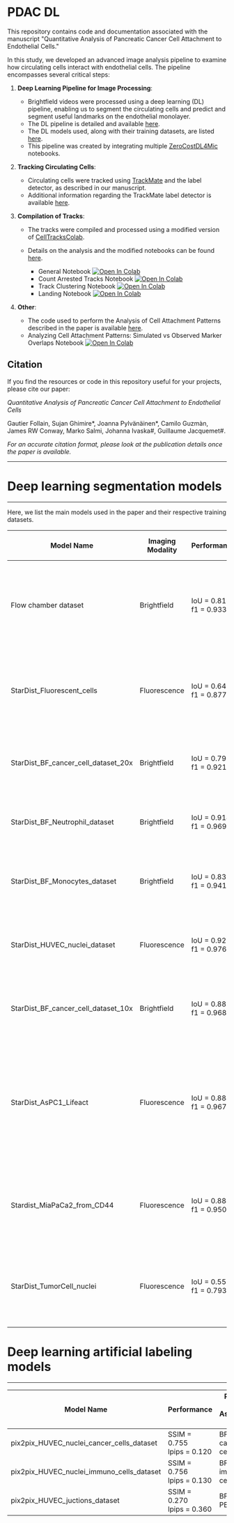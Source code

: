# PDAC DL

This repository contains code and documentation associated with the manuscript "Quantitative Analysis of Pancreatic Cancer Cell Attachment to Endothelial Cells."

In this study, we developed an advanced image analysis pipeline to examine how circulating cells interact with endothelial cells. The pipeline encompasses several critical steps:

1. **Deep Learning Pipeline for Image Processing**:
   - Brightfield videos were processed using a deep learning (DL) pipeline, enabling us to segment the circulating cells and predict and segment useful landmarks on the endothelial monolayer.
   - The DL pipeline is detailed and available [here](https://github.com/CellMigrationLab/PDAC_DL/tree/main/DL_pipeline#deep-learning-based-image-analysis-pipeline).
   - The DL models used, along with their training datasets, are listed [here](https://github.com/CellMigrationLab/PDAC_DL/blob/main/README.md#deep-learning-segmentation-models).
   - This pipeline was created by integrating multiple [ZeroCostDL4Mic](https://github.com/HenriquesLab/ZeroCostDL4Mic) notebooks.

2. **Tracking Circulating Cells**:
   - Circulating cells were tracked using [TrackMate](https://imagej.net/plugins/trackmate/) and the label detector, as described in our manuscript.
   - Additional information regarding the TrackMate label detector is available [here](https://imagej.net/plugins/trackmate/detectors/trackmate-label-image-detector).

3. **Compilation of Tracks**:
   - The tracks were compiled and processed using a modified version of [CellTracksColab](https://github.com/CellMigrationLab/CellTracksColab).
   - Details on the analysis and the modified notebooks can be found [here](https://github.com/CellMigrationLab/PDAC_DL/tree/main/CellTracksColab#pdac-celltrackscolab).

      - General Notebook [![Open In Colab](https://colab.research.google.com/assets/colab-badge.svg)](https://colab.research.google.com/github/guijacquemet/PDAC_DL/blob/main/CellTracksColab/PDAC_CellTracksColab_General.ipynb)
      - Count Arrested Tracks Notebook [![Open In Colab](https://colab.research.google.com/assets/colab-badge.svg)](https://colab.research.google.com/github/guijacquemet/PDAC_DL/blob/main/CellTracksColab/PDAC_CellTracksColab_Arrested_Tracks.ipynb)
      - Track Clustering Notebook [![Open In Colab](https://colab.research.google.com/assets/colab-badge.svg)](https://colab.research.google.com/github/guijacquemet/PDAC_DL/blob/main/CellTracksColab/PDAC_CellTracksColab_Track_Clustering.ipynb)
      - Landing Notebook [![Open In Colab](https://colab.research.google.com/assets/colab-badge.svg)](https://colab.research.google.com/github/guijacquemet/PDAC_DL/blob/main/CellTracksColab/PDAC_CellTracksColab_Landing_Tracks.ipynb)
    
4. **Other**:
   - The code used to perform the Analysis of Cell Attachment Patterns described in the paper is available [here](https://github.com/CellMigrationLab/PDAC_DL/tree/main/CellAttachmentSimulation).
   - Analyzing Cell Attachment Patterns: Simulated vs Observed Marker Overlaps Notebook [![Open In Colab](https://colab.research.google.com/assets/colab-badge.svg)](https://colab.research.google.com/github/guijacquemet/PDAC_DL/blob/main/CellTracksColab/PDAC_CellTracksColab_General.ipynb)
   

## Citation

If you find the resources or code in this repository useful for your projects, please cite our paper:

*Quantitative Analysis of Pancreatic Cancer Cell Attachment to Endothelial Cells*

Gautier Follain, Sujan Ghimire*, Joanna Pylvänäinen*, Camilo Guzmàn, James RW Conway, Marko Salmi, Johanna Ivaska#, Guillaume Jacquemet#.

*For an accurate citation format, please look at the publication details once the paper is available.*

---



# Deep learning segmentation models
------------------

Here, we list the main models used in the paper and their respective training datasets.


| Model Name | Imaging Modality | Performance | Purpose and Associated Figure | Training Dataset Link | Training Notebook Link |
|------------|------------------|-------------|-------------------------------|-----------------------|------------------------|
| Flow chamber dataset | Brightfield      | IoU = 0.813 <br> f1 = 0.933 | StarDist model to detect cancer cells in BSA-coated channels. Used to measure perfusion speed inside the channels (Fig S1). | [Link](https://zenodo.org/records/4034939) | [StarDist 2D Notebook](https://github.com/HenriquesLab/ZeroCostDL4Mic/wiki#segmentation-networks) |
| StarDist_Fluorescent_cells | Fluorescence     | IoU = 0.646 <br> f1 = 0.877 | StarDist model to detect cancer cells from fixed samples. Used in Fig. 1 to count the number of attached cells | [Link](https://doi.org/10.5281/zenodo.10572310) | [StarDist 2D Notebook](https://github.com/HenriquesLab/ZeroCostDL4Mic/wiki#segmentation-networks) |
| StarDist_BF_cancer_cell_dataset_20x | Brightfield | IoU = 0.793 <br> f1 = 0.921 | StarDist model capable of segmenting cancer cells on endothelial cells (20x magnification) | [Link](https://doi.org/10.5281/zenodo.10572122) | [StarDist 2D Notebook](https://github.com/HenriquesLab/ZeroCostDL4Mic/wiki#segmentation-networks) |
| StarDist_BF_Neutrophil_dataset | Brightfield | IoU = 0.914 <br> f1 = 0.969 | StarDist model capable of segmenting neutrophils on endothelial cells | [Link](https://doi.org/10.5281/zenodo.10572231) | [StarDist 2D Notebook](https://github.com/HenriquesLab/ZeroCostDL4Mic/wiki#segmentation-networks) |
| StarDist_BF_Monocytes_dataset | Brightfield | IoU = 0.831 <br> f1 = 0.941 | StarDist model capable of segmenting mononucleated cells on endothelial cells | [Link](https://doi.org/10.5281/zenodo.10572200) | [StarDist 2D Notebook](https://github.com/HenriquesLab/ZeroCostDL4Mic/wiki#segmentation-networks) |
| StarDist_HUVEC_nuclei_dataset | Fluorescence     | IoU = 0.927 <br> f1 = 0.976 | StarDist model capable of segmenting endothelial nuclei while ignoring cancer cells | [Link](https://doi.org/10.5281/zenodo.10617532) | [StarDist 2D Notebook](https://github.com/HenriquesLab/ZeroCostDL4Mic/wiki#segmentation-networks) |
| StarDist_BF_cancer_cell_dataset_10x | Brightfield     | IoU = 0.882 <br> f1 = 0.968 | StarDist model capable of segmenting cancer cells on endothelial cells (10x magnification) | [Link](https://zenodo.org/uploads/13304399) | [StarDist 2D Notebook](https://github.com/HenriquesLab/ZeroCostDL4Mic/wiki#segmentation-networks) |
| StarDist_AsPC1_Lifeact | Fluorescence     | IoU = 0.884 <br> f1 = 0.967 | StarDist model capable of segmenting AsPC1 cells from AsPC1 channel, in addition to segmenting from background, model also segments individual cells from clusters. | [Link](https://doi.org/10.5281/zenodo.13442128) | [StarDist 2D Notebook](https://github.com/HenriquesLab/ZeroCostDL4Mic/wiki#segmentation-networks) |
| Stardist_MiaPaCa2_from_CD44 | Fluorescence     | IoU = 0.884 <br> f1 = 0.950 | StarDist model capable of segmenting MiaPaCa2 cells from CD44 channel while ignoring endothelial cells. | [Link](https://doi.org/10.5281/zenodo.13442877) | [StarDist 2D Notebook](https://github.com/HenriquesLab/ZeroCostDL4Mic/wiki#segmentation-networks) |
| StarDist_TumorCell_nuclei | Fluorescence     | IoU = 0.558 <br> f1 = 0.793 | StarDist model capable of segmenting tumor cell nuclei from the nuclei channel while ignoring endothelial nuclei. | [Link](https://doi.org/10.5281/zenodo.13443221) | [StarDist 2D Notebook](https://github.com/HenriquesLab/ZeroCostDL4Mic/wiki#segmentation-networks) |




# Deep learning artificial labeling models
------------------
| Model Name | Performance | Purpose and Associated Figure | Training Dataset Link | Training Notebook Link |
|------------|-------------|-------------------------------|-----------------------|------------------------|
| pix2pix_HUVEC_nuclei_cancer_cells_dataset | SSIM = 0.755 <br> lpips = 0.120 | BF to Dapi cancer cells | [Link](https://doi.org/10.5281/zenodo.10621667) | [Pix2pix Notebook](https://github.com/HenriquesLab/ZeroCostDL4Mic/wiki#image-to-image-translation-networks) |
| pix2pix_HUVEC_nuclei_immuno_cells_dataset | SSIM = 0.756 <br> lpips = 0.130 | BF to Dapi immuno cells | [Link](https://doi.org/110.5281/zenodo.10617565) | [Pix2pix Notebook](https://github.com/HenriquesLab/ZeroCostDL4Mic/wiki#image-to-image-translation-networks) |
| pix2pix_HUVEC_juctions_dataset | SSIM = 0.270 <br> lpips = 0.360 | BF to PECAM | [Link](https://doi.org/10.5281/zenodo.10611092) | [Pix2pix Notebook](https://github.com/HenriquesLab/ZeroCostDL4Mic/wiki#image-to-image-translation-networks) |
